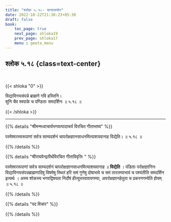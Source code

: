 ```yaml
---
title: "श्लोक ५.१८- सन्यासयोग"
date: 2022-10-22T21:30:23+05:30
draft: false
book:
    toc_page: true
    next_page: shloka19
    prev_page: shloka17
    menu : geeta_menu
---
```




## श्लोक ५.१८ {class=text-center}

<br/>

{{< shloka  "0"  >}}

विद्याविनयसंपन्ने ब्राह्मणे गवि हस्तिनि।  
शुनि चैव श्वपाके च पण्डिताः समदर्शिनः ॥ ५.१८ ॥

{{< /shloka >}}

---


{{% details "श्रीमन्मध्वाचार्यभगवत्पादाचर्य विरचित  गीताभाष्य" %}}

परमेश्वरस्वरूपाणां सर्वत्र साम्यदर्शनं चापरोक्षज्ञानसाधनमित्याशयवानाह विद्येति। ॥ ५.१८ ॥

{{% /details %}}



{{% details "श्रीराघवेन्द्रतीर्थविरचित गीताविवृत्तिः " %}}

परमेश्वररूपाणां सर्वत्र साम्यदर्शनं चापरोक्षज्ञानसाधनमित्याशयवानाह
॥ **विद्येति** । पंडिताः परोक्षज्ञानिनः 
विद्याविनयसंपन्नब्राह्मणादिषु विषमेषु
स्थितं हरि समं गुणेषु दोषाभावे च समं तारतम्याभावं च 
पश्यंतीति समदर्शिन
इत्यर्थः । अस्य शोकस्य भगवद्विषयता निर्दोषं हीत्युत्तरवावयगम्या,
अपरोक्षज्ञानहेतुता च प्रकरणगम्येति ज्ञेयम्‌ ॥ ५.१८ ॥

{{% /details %}}



{{% details "पद विचार" %}}


{{% /details %}}
